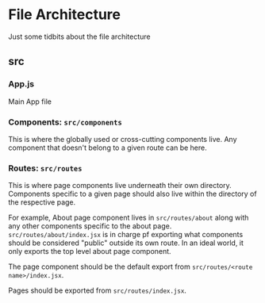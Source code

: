 # File Architecture

Just some tidbits about the file architecture

## src

### App.js

Main App file

### Components: `src/components`

This is where the globally used or cross-cutting components live. Any component that doesn't belong to a given route can be here.

### Routes: `src/routes`

This is where page components live underneath their own directory. Components specific to a given page should also live within the directory of the respective page.

For example, About page component lives in `src/routes/about` along with any other components specific to the about page. `src/routes/about/index.jsx` is in charge pf exporting what components should be considered "public" outside its own route. In an ideal world, it only exports the top level about page component.

The page component should be the default export from `src/routes/<route name>/index.jsx`.

Pages should be exported from `src/routes/index.jsx`.

